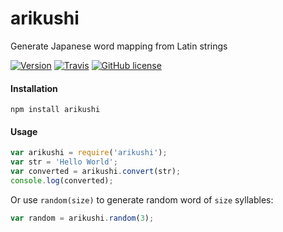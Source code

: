 # arikushi
Generate Japanese word mapping from Latin strings

[![Version](https://img.shields.io/npm/v/arikushi.svg)](https://www.npmjs.com/package/arikushi)
[![Travis](https://img.shields.io/travis/serkansokmen/arikushi.svg?style=flat-square)](https://travis-ci.org/serkansokmen/arikushi)
[![GitHub license](https://img.shields.io/github/license/serkansokmen/arikushi.svg?style=flat-square)]()



#### Installation

```
npm install arikushi
```

#### Usage

```javascript
var arikushi = require('arikushi');
var str = 'Hello World';
var converted = arikushi.convert(str);
console.log(converted);
```

Or use `random(size)` to generate random word of `size` syllables:

```javascript
var random = arikushi.random(3);
```
